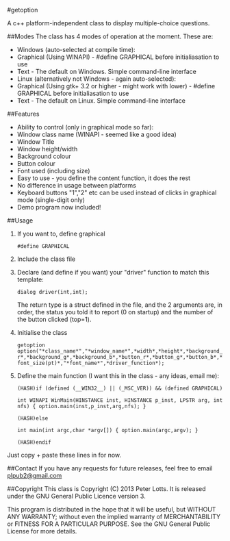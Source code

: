 #getoption

A c++ platform-independent class to display multiple-choice questions. 

##Modes
The class has 4 modes of operation at the moment. These are: 
- Windows (auto-selected at compile time): 
 - Graphical (Using WINAPI) - #define GRAPHICAL before initialiasation to use 
 - Text - The default on Windows. Simple command-line interface 
- Linux (alternatively not Windows - again auto-selected): 
 - Graphical (Using gtk+ 3.2 or higher - might work with lower) - #define GRAPHICAL   before initialiasation to use 
 - Text - The default on Linux. Simple command-line interface 
		
##Features
- Ability to control (only in graphical mode so far):
 - Window class name (WINAPI - seemed like a good idea)
 - Window Title
 - Window height/width
 - Background colour
 - Button colour
 - Font used (including size)
- Easy to use - you define the content function, it does the rest
- No difference in usage between platforms
- Keyboard buttons "1","2" etc can be used instead of clicks in graphical mode (single-digit only)
- Demo program now included!

##Usage
1. If you want to, define graphical

    ```#define GRAPHICAL```
2. Include the class file
3. Declare (and define if you want) your "driver" function to match this template:
    
    ```dialog driver(int,int);```

	The return type is a struct defined in the file, and the 2 arguments are, in order, the status you told it to report (0 on startup) and the number of the button clicked (top=1).
4. Initialise the class
    
    ```getoption option("*class_name*","*window_name*",*width*,*height*,*background_r*,*background_g*,*background_b*,*button_r*,*button_g*,*button_b*,*font_size(pt)*,"*font_name*",*driver_function*);```
		
5. Define the main function (I want this in the class - any ideas, email me):
    
    ```(HASH)if (defined (__WIN32__) || (_MSC_VER)) && (defined GRAPHICAL)```
	
    ```int WINAPI WinMain(HINSTANCE inst, HINSTANCE p_inst, LPSTR arg, int nfs) { option.main(inst,p_inst,arg,nfs); }```

    ```(HASH)else```

    ```int main(int argc,char *argv[]) { option.main(argc,argv); }```

    ```(HASH)endif```

Just copy + paste these lines in for now.

##Contact
If you have any requests for future releases, feel free to email plpub2@gmail.com 

##Copyright
This class is Copyright (C) 2013  Peter Lotts. 
It is released under the GNU General Public Licence version 3. 

This program is distributed in the hope that it will be useful, 
but WITHOUT ANY WARRANTY; without even the implied warranty of 
MERCHANTABILITY or FITNESS FOR A PARTICULAR PURPOSE.  See the 
GNU General Public License for more details. 